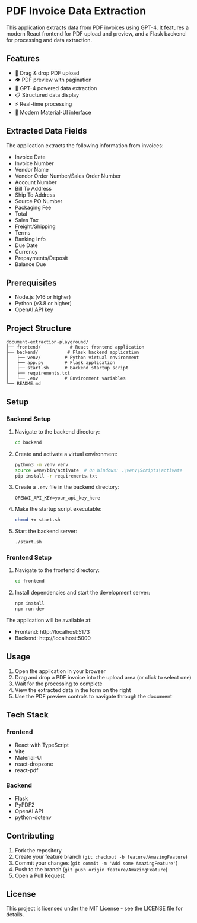 # PDF Invoice Data Extraction

This application extracts data from PDF invoices using GPT-4. It features a modern React frontend for PDF upload and preview, and a Flask backend for processing and data extraction.

## Features

- 📄 Drag & drop PDF upload
- 👁️ PDF preview with pagination
- 🤖 GPT-4 powered data extraction
- 📋 Structured data display
- ⚡ Real-time processing
- 🎨 Modern Material-UI interface

## Extracted Data Fields

The application extracts the following information from invoices:
- Invoice Date
- Invoice Number
- Vendor Name
- Vendor Order Number/Sales Order Number
- Account Number
- Bill To Address
- Ship To Address
- Source PO Number
- Packaging Fee
- Total
- Sales Tax
- Freight/Shipping
- Terms
- Banking Info
- Due Date
- Currency
- Prepayments/Deposit
- Balance Due

## Prerequisites

- Node.js (v16 or higher)
- Python (v3.8 or higher)
- OpenAI API key

## Project Structure

```
document-extraction-playground/
├── frontend/           # React frontend application
├── backend/           # Flask backend application
│   ├── venv/         # Python virtual environment
│   ├── app.py        # Flask application
│   ├── start.sh      # Backend startup script
│   ├── requirements.txt
│   └── .env          # Environment variables
└── README.md
```

## Setup

### Backend Setup

1. Navigate to the backend directory:
   ```bash
   cd backend
   ```

2. Create and activate a virtual environment:
   ```bash
   python3 -m venv venv
   source venv/bin/activate  # On Windows: .\venv\Scripts\activate
   pip install -r requirements.txt
   ```

3. Create a `.env` file in the backend directory:
   ```
   OPENAI_API_KEY=your_api_key_here
   ```

4. Make the startup script executable:
   ```bash
   chmod +x start.sh
   ```

5. Start the backend server:
   ```bash
   ./start.sh
   ```

### Frontend Setup

1. Navigate to the frontend directory:
   ```bash
   cd frontend
   ```

2. Install dependencies and start the development server:
   ```bash
   npm install
   npm run dev
   ```

The application will be available at:
- Frontend: http://localhost:5173
- Backend: http://localhost:5000

## Usage

1. Open the application in your browser
2. Drag and drop a PDF invoice into the upload area (or click to select one)
3. Wait for the processing to complete
4. View the extracted data in the form on the right
5. Use the PDF preview controls to navigate through the document

## Tech Stack

### Frontend
- React with TypeScript
- Vite
- Material-UI
- react-dropzone
- react-pdf

### Backend
- Flask
- PyPDF2
- OpenAI API
- python-dotenv

## Contributing

1. Fork the repository
2. Create your feature branch (`git checkout -b feature/AmazingFeature`)
3. Commit your changes (`git commit -m 'Add some AmazingFeature'`)
4. Push to the branch (`git push origin feature/AmazingFeature`)
5. Open a Pull Request

## License

This project is licensed under the MIT License - see the LICENSE file for details.